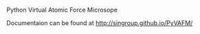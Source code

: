 Python Virtual Atomic Force Microsope

Documentaion can be found at http://singroup.github.io/PyVAFM/
